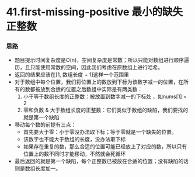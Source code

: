 # 41.first-missing-positive 最小的缺失正整数

### 思路

- 题目提示时间复杂度是O(n)，空间复杂度是常数；所以只能对数组进行顺序遍历，且只能使用常数的空间，因此我们考虑在原数组上进行哈希。
- 返回的结果应该在[1, 数组长度 + 1]这样一个范围里
- 对于数组中每个位置，我们将位置上的数放到下标为该数字减一的位置，在所有的数都被放到合适的位置之后数组中实际是有两类数：
  1. 小于等于数组长度的正整数：被放置到数字减一的下标处 ，如nums[1] = 2
  2. 零和负数 & 大于数组长度的正整数：它们类似于数组的缺陷，我们要找的就是第一个缺陷
- 移动每个数的前提有三点：
  - 首先要大于零：小于零没办法取下标；等于零就是一个缺失的位置。
  - 该数字也不能大于数组的长度，没办法取下标
  - 如果存在重复的数，那么合适的位置可能已经放上了对应的数，所以只有位置上的数不同时才能移动，不然就会死循环
- 最后返回的就是第一个缺陷，每个正整数已被放在合适的位置；没有缺陷的话则是数组长度加一。